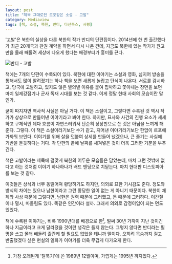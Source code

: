 ```yaml
---
layout: post
title: "제목 그대로인 르포같은 소설 - 고발"
category: Mediaview
tags: [책, 소설, 북한, 반디, 다산북스, 서평]
---
```


'고발'은 북한의 실상을 다룬 북한의 작가 반디의 단편집이다.
2014년에 한 번 출간했다가 최근 20개국과 판권 계약을 하면서 다시 나온 건데,
지금도 북한에 있는 작가가 원고만을 몰래 빼돌려 세상에 나오게 했다는 배경부터가 흥미를 끈다.

![반디 - 고발](https://lh3.googleusercontent.com/-SrMnFcA_-Mo/WNp8eIB_sbI/AAAAAAAATNc/NiQVG7m7FzEQnLHJQ1Qn8xebPr6CaeqogCE0/s360/the-accusation-book.jpg "마치 르포같은 북한 이야기가 무겁게 내려앉는다.")

책에는 7개의 단편이 수록되어 있다.
북한에 대한 이야기는 소설과 영화, 심지어 방송을 통해서도 많이 알려졌기는 하나
책을 보면 새롭게 놀랍고 탄식이 나온다.
서로를 감시하고, 당국에 고발하고, 있지도 않은 별의별 이유를 붙여 핍박하고 쫓아내는 장면을 보면 마치 일제강점기나 군사 독재 시대를 보는 것 같다.
이게 정말 현대 사회의 모습이란 말인가.

굳이 따지자면 역사적 사실은 아닐 거다.
이 책은 소설이고, 그렇다면 수록된 것 역시 작가가 상상으로 만들어낸 이야기라고 봐야 한다.
하지만, 묘사와 사건의 진행 요소가 세세하고 구체적인 데다 흐름이 자연스러워서 단순히 상상만으로 쓴 것은 아님을 느끼게 해준다.
그렇다.
이 책은 소설이라기보단 수기 같고, 지어낸 이야기라기보단 한없이 르포에 가까워 보인다.
이야기를 위해 살을 덧붙여 상세를 만들어 냈겠으나, 큰 줄기는 사실에 기반을 둔듯하다는 거다.
각 단편의 끝에 날짜를 새겨넣은 것이 더욱 그러한 기분을 부추긴다.

책은 고발이라는 제목에 걸맞게 북한의 어두운 모습들은 담았는데,
마치 그런 것밖에 없다고 하는 것처럼 이야기 하나하나가 배드 엔딩으로 치닫는다.
마치 현대판 디스토피아를 보는 것 같다.

이것들은 상식과 너무 동떨어져 황당하기도 하지만, 의외로 묘한 기시감도 준다.
정도와 방식의 차이는 있으나 남한이라고 그런 황당한 일이 없는 게 아니기 때문이다.
북한이 체제와 사상 때문에 그렇다면, 남한은 권력 때문에 그러했고, 돈 때문에 그러하다.
이간질이나 멸시, 따돌림도 있다.
똑같은 인간이라 설까.
그래서 의외로 감정이입이 되는 면도 있었다.

책에 수록된 이야기는, 비록 1990년대를 배경으로 한[^1], 벌써 30년 가까이 지난 것이긴 하나
지금이라고 크게 달라졌을 것이란 생각은 들지 않는다.
그렇지 않다면 반디라는 필명을 쓰고 몰래 빼돌려 출간케 할 필요도 없었을 테니까 말이다.
오히려 목숨까지 걸고 반출했겠다 싶은 현실의 일화가 이야기를 더욱 무겁게 다가오게 한다.

[^1]: 가장 오래된게 '탈북기'에 쓴 1989년 12월이며, 가깝게는 1995년 까지있다.
